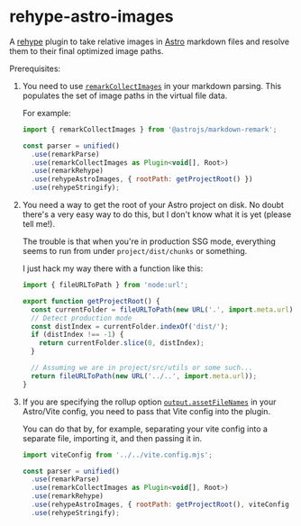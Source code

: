 # rehype-astro-images

A [rehype](https://github.com/rehypejs/rehype) plugin to take relative images in
[Astro](https://astro.build/) markdown files and resolve them to their final
optimized image paths.

Prerequisites:

1. You need to use
   [`remarkCollectImages`](https://github.com/withastro/astro/blob/659b2b034cb2f0c3dc72ed957d41a123cf0f43db/packages/markdown/remark/src/remark-collect-images.ts)
   in your markdown parsing. This populates the set of image paths in the
   virtual file data.

   For example:

   ```js
   import { remarkCollectImages } from '@astrojs/markdown-remark';

   const parser = unified()
     .use(remarkParse)
     .use(remarkCollectImages as Plugin<void[], Root>)
     .use(remarkRehype)
     .use(rehypeAstroImages, { rootPath: getProjectRoot() })
     .use(rehypeStringify);
   ```

2. You need a way to get the root of your Astro project on disk.
   No doubt there's a very easy way to do this, but I don't know what it is yet
   (please tell me!).

   The trouble is that when you're in production SSG mode, everything seems to
   run from under `project/dist/chunks` or something.

   I just hack my way there with a function like this:

   ```js
   import { fileURLToPath } from 'node:url';

   export function getProjectRoot() {
     const currentFolder = fileURLToPath(new URL('.', import.meta.url));
     // Detect production mode
     const distIndex = currentFolder.indexOf('dist/');
     if (distIndex !== -1) {
       return currentFolder.slice(0, distIndex);
     }

     // Assuming we are in project/src/utils or some such...
     return fileURLToPath(new URL('../..', import.meta.url));
   }
   ```

3. If you are specifying the rollup option
   [`output.assetFileNames`](https://rollupjs.org/configuration-options/#output-assetfilenames)
   in your Astro/Vite config, you need to pass that Vite config into the plugin.

   You can do that by, for example, separating your vite config into a separate
   file, importing it, and then passing it in.

   ```js
   import viteConfig from '../../vite.config.mjs';

   const parser = unified()
     .use(remarkParse)
     .use(remarkCollectImages as Plugin<void[], Root>)
     .use(remarkRehype)
     .use(rehypeAstroImages, { rootPath: getProjectRoot(), viteConfig })
     .use(rehypeStringify);
   ```
